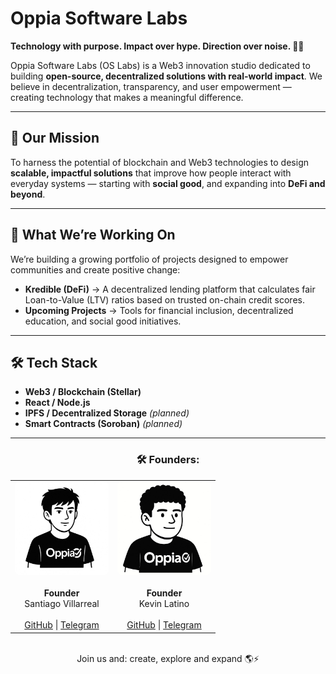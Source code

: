 
# Oppia Software Labs

**Technology with purpose. Impact over hype. Direction over noise. 🎯🌟**

Oppia Software Labs (OS Labs) is a Web3 innovation studio dedicated to building **open-source, decentralized solutions with real-world impact**.
We believe in decentralization, transparency, and user empowerment — creating technology that makes a meaningful difference.

---

## 🚀 Our Mission

To harness the potential of blockchain and Web3 technologies to design **scalable, impactful solutions** that improve how people interact with everyday systems — starting with **social good**, and expanding into **DeFi and beyond**.


---

## 🚧 What We’re Working On

We’re building a growing portfolio of projects designed to empower communities and create positive change:

* **Kredible (DeFi)** → A decentralized lending platform that calculates fair Loan-to-Value (LTV) ratios based on trusted on-chain credit scores.
* **Upcoming Projects** → Tools for financial inclusion, decentralized education, and social good initiatives.

---

## 🛠️ Tech Stack

* **Web3 / Blockchain (Stellar)**
* **React / Node.js**
* **IPFS / Decentralized Storage** *(planned)*
* **Smart Contracts (Soroban)** *(planned)*

---




<h3 align="center">🛠️ Founders:</h3>
<table align="center" cellpadding="10">
  <tr>
    <td align="center">
      <img src="./WhatsApp Image 2025-04-24 at 22.12.17.jpeg" alt="Santiago Villarreal" width="150" style="border-radius: 8px;" />
      <br /><br />
      <strong>Founder</strong>
      <br />
      <span>Santiago Villarreal</span>
      <br /><br />
      <a href="https://github.com/Villarley" target="_blank">GitHub</a> | 
      <a href="https://t.me/villarley" target="_blank">Telegram</a>
    </td>
    <td align="center">
      <img src="./Kevin.jpeg" alt="Kevin Latino" width="150" style="border-radius: 8px;" />
      <br /><br />
      <strong>Founder</strong>
      <br />
      <span>Kevin Latino</span>
      <br /><br />
      <a href="https://github.com/KevinLatino" target="_blank">GitHub</a> | 
      <a href="https://t.me/kevlatino" target="_blank">Telegram</a>
    </td>
  </tr>
</table>


<br>

<div align="center">
Join us and: create, explore and expand 🌎⚡️
</div>
